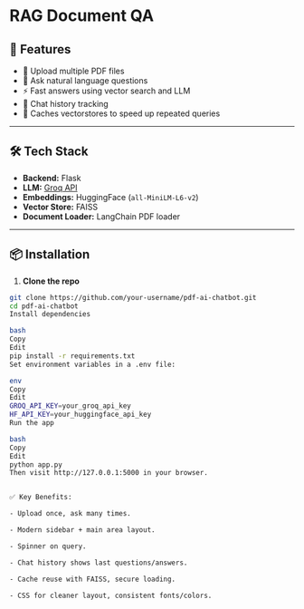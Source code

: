 # RAG Document QA
## 🚀 Features

- 📄 Upload multiple PDF files
- 🧠 Ask natural language questions
- ⚡ Fast answers using vector search and LLM
- 💬 Chat history tracking
- 📁 Caches vectorstores to speed up repeated queries

---

## 🛠 Tech Stack

- **Backend:** Flask
- **LLM:** [Groq API](https://groq.com)
- **Embeddings:** HuggingFace (`all-MiniLM-L6-v2`)
- **Vector Store:** FAISS
- **Document Loader:** LangChain PDF loader

---

## 📦 Installation

1. **Clone the repo**
```bash
git clone https://github.com/your-username/pdf-ai-chatbot.git
cd pdf-ai-chatbot
Install dependencies

bash
Copy
Edit
pip install -r requirements.txt
Set environment variables in a .env file:

env
Copy
Edit
GROQ_API_KEY=your_groq_api_key
HF_API_KEY=your_huggingface_api_key
Run the app

bash
Copy
Edit
python app.py
Then visit http://127.0.0.1:5000 in your browser.


✅ Key Benefits:

- Upload once, ask many times.

- Modern sidebar + main area layout.

- Spinner on query.

- Chat history shows last questions/answers.

- Cache reuse with FAISS, secure loading.

- CSS for cleaner layout, consistent fonts/colors.
